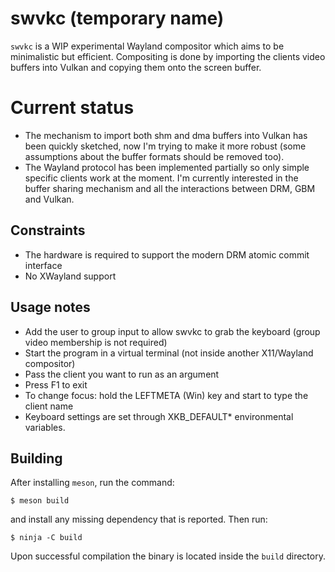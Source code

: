 # swvkc (temporary name)
`swvkc` is a WIP experimental Wayland compositor which aims to be minimalistic
but efficient. Compositing is done by importing the clients video buffers into
Vulkan and copying them onto the screen buffer.

# Current status
* The mechanism to import both shm and dma buffers into Vulkan has been quickly
  sketched, now I'm trying to make it more robust (some assumptions about the
  buffer formats should be removed too).
* The Wayland protocol has been implemented partially so only simple specific
  clients work at the moment. I'm currently interested in the buffer sharing
  mechanism and all the interactions between DRM, GBM and Vulkan.

## Constraints
* The hardware is required to support the modern DRM atomic commit interface
* No XWayland support

## Usage notes
* Add the user to group input to allow swvkc to grab the keyboard (group video
  membership is not required)
* Start the program in a virtual terminal (not inside another X11/Wayland
  compositor)
* Pass the client you want to run as an argument
* Press F1 to exit
* To change focus: hold the LEFTMETA (Win) key and start to type the client name
* Keyboard settings are set through XKB_DEFAULT\* environmental variables.

## Building
After installing `meson`, run the command:
```
$ meson build
```
and install any missing dependency that is reported. Then run:
```
$ ninja -C build
```
Upon successful compilation the binary is located inside the `build` directory.
